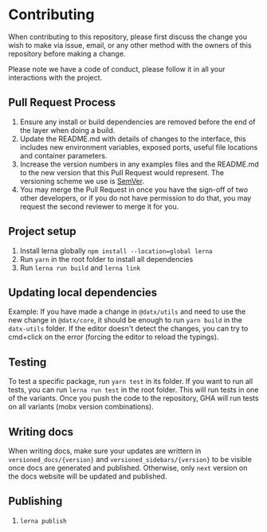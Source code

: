 # Contributing

When contributing to this repository, please first discuss the change you wish to make via issue,
email, or any other method with the owners of this repository before making a change.

Please note we have a code of conduct, please follow it in all your interactions with the project.

## Pull Request Process

1. Ensure any install or build dependencies are removed before the end of the layer when doing a
   build.
2. Update the README.md with details of changes to the interface, this includes new environment
   variables, exposed ports, useful file locations and container parameters.
3. Increase the version numbers in any examples files and the README.md to the new version that this
   Pull Request would represent. The versioning scheme we use is [SemVer](https://semver.org/).
4. You may merge the Pull Request in once you have the sign-off of two other developers, or if you
   do not have permission to do that, you may request the second reviewer to merge it for you.

## Project setup

1. Install lerna globally `npm install --location=global lerna`
2. Run `yarn` in the root folder to install all dependencies
3. Run `lerna run build` and `lerna link`

## Updating local dependencies

Example: If you have made a change in `@datx/utils` and need to use the new change in `@datx/core`, it should be enough to run `yarn build` in the `datx-utils` folder. If the editor doesn't detect the changes, you can try to cmd+click on the error (forcing the editor to reload the typings).

## Testing

To test a specific package, run `yarn test` in its folder. If you want to run all tests, you can run `lerna run test` in the root folder. This will run tests in one of the variants. Once you push the code to the repository, GHA will run tests on all variants (mobx version combinations).

## Writing docs

When writing docs, make sure your updates are writtern in `versioned_docs/{version}` and `versioned_sidebars/{version}` to be visible once docs are generated and published. Otherwise, only `next` version on the docs website will be updated and published.

## Publishing

1. `lerna publish`
